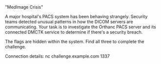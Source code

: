 "MedImage Crisis"

A major hospital's PACS system has been behaving strangely. 
Security teams detected unusual patterns in how the DICOM servers are communicating.
Your task is to investigate the Orthanc PACS server and its connected DMCTK service to determine if there's a security breach.

The flags are hidden within the system. Find all three to complete the challenge.

Connection details: nc challenge.example.com 1337